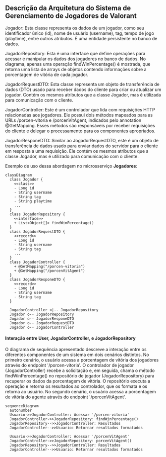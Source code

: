 
## Descrição da Arquitetura do Sistema de Gerenciamento de Jogadores de Valorant

Jogador: Esta classe representa os dados de um jogador, como seu identificador único (id), nome de usuário (username), tag, tempo de jogo (playtime), entre outros atributos. É uma entidade persistente no banco de dados.

JogadorRepository: Esta é uma interface que define operações para acessar e manipular os dados dos jogadores no banco de dados. No diagrama, apenas uma operação findWinPercentage() é mostrada, que retorna uma lista de arrays de objetos contendo informações sobre a porcentagem de vitória de cada jogador.

JogadorRequestDTO: Esta classe representa um objeto de transferência de dados (DTO) usado para receber dados do cliente para criar ou atualizar um jogador. Contém os mesmos atributos que a classe Jogador, mas é utilizada para comunicação com o cliente.

JogadorController: Este é um controlador que lida com requisições HTTP relacionadas aos jogadores. Ele possui dois métodos mapeados para as URLs /porcen-vitoria e /porcenVitAgent, indicados pelo annotation @GetMapping. Esses métodos são responsáveis por receber requisições do cliente e delegar o processamento para os componentes apropriados.

JogadorResponeDTO: Similar ao JogadorRequestDTO, este é um objeto de transferência de dados usado para enviar dados do servidor para o cliente em resposta a uma requisição. Ele contém os mesmos atributos que a classe Jogador, mas é utilizado para comunicação com o cliente.

Exemplo de uso dessa abordagem no microsserviço **Jogadores**:

``` mermaid
classDiagram
  class Jogador {
    <<class>>
    - Long id
    - String username
    - String tag
    - String playtime
    ...
  }
  class JogadorRepository {
    <<interface>>
    + List<Object[]> findWinPercentage()
  }
  class JogadorRequestDTO {
    <<record>>
    - Long id
    - String username
    - String tag
    ...
  }
  class JogadorController {
    + @GetMapping("/porcen-vitoria")
    + @GetMapping("/porcenVitAgent")
  }
  class JogadorResponeDTO {
    <<record>>
    - Long id
    - String username
    - String tag
  }

  JogadorController <|-- JogadorRepository
  Jogador o-- JogadorRepository
  Jogador o-- JogadorResponeDTO
  Jogador o-- JogadorRequestDTO
  Jogador o-- JogadorController

```

#### Interação entre User, JogadorController, e JogadorRepository

O diagrama de sequência apresentado descreve a interação entre os diferentes componentes de um sistema em dois cenários distintos. No primeiro cenário, o usuário acessa a porcentagem de vitória dos jogadores através do endpoint '/porcen-vitoria'. O controlador de jogador (JogadorController) recebe a solicitação e, em seguida, chama o método findWinPercentage() no repositório de jogador (JogadorRepository) para recuperar os dados da porcentagem de vitória. O repositório executa a operação e retorna os resultados ao controlador, que os formata e os retorna ao usuário. No segundo cenário, o usuário acessa a porcentagem de vitória do agente através do endpoint '/porcenVitAgent'.

``` mermaid
sequenceDiagram
  autonumber
  Usuario->>JogadorController: Acessar '/porcen-vitoria'
  JogadorController->>JogadorRepository: findWinPercentage()
  JogadorRepository-->>JogadorController: Resultados
  JogadorController-->>Usuario: Retornar resultados formatados

  Usuario->>JogadorController: Acessar '/porcenVitAgent'
  JogadorController->>JogadorRepository: porcenVitAgent()
  JogadorRepository-->>JogadorController: Resultados
  JogadorController-->>Usuario: Retornar resultados formatados
```

